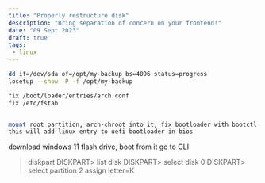 ```yaml
---
title: "Properly restructure disk"
description: "Bring separation of concern on your frontend!"
date: "09 Sept 2023"
draft: true
tags: 
 - linux
---
```


```bash
dd if=/dev/sda of=/opt/my-backup bs=4096 status=progress
losetup --show -P -f /opt/my-backup

fix /boot/loader/entries/arch.conf
fix /etc/fstab


mount root partition, arch-chroot into it, fix bootloader with bootctl install
this will add linux entry to uefi bootloader in bios
```


download windows 11 flash drive, boot from it
go to CLI

> diskpart
DISKPART> list disk
DISKPART> select disk 0
DISKPART> select partition 2
assign letter=K
